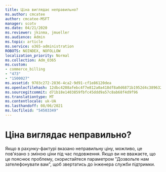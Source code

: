 ```yaml
---
title: Ціна виглядає неправильно?
ms.author: cmcatee
author: cmcatee-MSFT
manager: scotv
ms.date: 04/21/2020
ms.reviewer: jkinma, jmueller
ms.audience: Admin
ms.topic: article
ms.service: o365-administration
ROBOTS: NOINDEX, NOFOLLOW
localization_priority: Normal
ms.collection: Adm_O365
ms.custom:
- commerce_billing
- "473"
- "1500027"
ms.assetid: 9703c272-2836-4ca2-9d91-cf1e86120dea
ms.openlocfilehash: 12dbc4208afebc4f7e812a0a418df8a0d6871b1952d4c3896326c2c1e72deff2
ms.sourcegitcommit: d71b18e1403859fbfc45ddd9a57c8ab68f4d9f96
ms.translationtype: MT
ms.contentlocale: uk-UA
ms.lasthandoff: 08/06/2021
ms.locfileid: "54503349"
---
```

# <a name="price-doesnt-look-correct"></a>Ціна виглядає неправильно?

Якщо в рахунку-фактурі вказано неправильну ціну, можливо, це пов'язано з зміною ціни під час подовження. Якщо ви не вважаєте, що це пояснює проблему, скористайтеся параметром "Дозвольте нам зателефонувати вам", щоб звертатись до інженера служби підтримки.